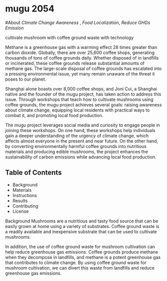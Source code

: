 # mugu 2054

#About
 *Climate Change Awareness* , *Food Localization*, *Reduce GHGs Emission* 

cultivate mushroom with coffee ground waste with technology

Methane is a greenhouse gas with a warming effect 28 times greater than carbon dioxide. Globally, there are over 25,600 coffee shops, generating thousands of tons of coffee grounds daily. Whether disposed of in landfills or incinerated, these coffee grounds release substantial amounts of methane gas. The large-scale disposal of coffee grounds has escalated into a pressing environmental issue, yet many remain unaware of the threat it poses to our planet.

Shanghai alone boasts over 8,000 coffee shops, and Joni Cui, a Shanghai native and the founder of the mugu project, has taken action to address this issue. Through workshops that teach how to cultivate mushrooms using coffee grounds, the mugu project achieves several goals: raising awareness about climate change, equipping local residents with practical ways to combat it, and promoting local food production.

The mugu project leverages social media and curiosity to engage people in joining these workshops. On one hand, these workshops help individuals gain a deeper understanding of the urgency of climate change, which affects almost everyone in the present and near future. On the other hand, by converting environmentally harmful coffee grounds into nutritious materials and producing edible mushrooms, the project enhances the sustainability of carbon emissions while advancing local food production.


## Table of Contents
- Background
- Materials
- Instructions
- Results
- Contributing
- License

Background
Mushrooms are a nutritious and tasty food source that can be easily grown at home using a variety of substrates.   Coffee ground waste is a readily available and inexpensive substrate that can be used to cultivate mushrooms.

In addition, the use of coffee ground waste for mushroom cultivation can help reduce greenhouse gas emissions.   Coffee grounds produce methane when they decompose in landfills, and methane is a potent greenhouse gas that contributes to climate change. By using coffee ground waste for mushroom cultivation, we can divert this waste from landfills and reduce greenhouse gas emissions.
